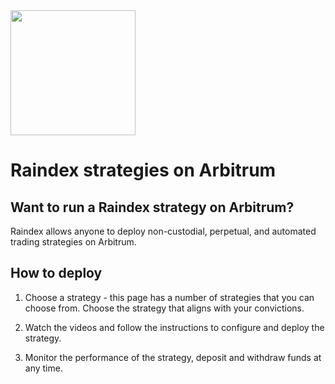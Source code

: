 <img style="width:200px;" src="/_images/arbitrum-arb-logo-full.svg" />

# Raindex strategies on Arbitrum

## Want to run a Raindex strategy on Arbitrum?

Raindex allows anyone to deploy non-custodial, perpetual, and automated trading strategies on Arbitrum.

## How to deploy

1. Choose a strategy - this page has a number of strategies that you can choose from. Choose the strategy that aligns with your convictions.

2. Watch the videos and follow the instructions to configure and deploy the strategy.

3. Monitor the performance of the strategy, deposit and withdraw funds at any time.
